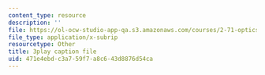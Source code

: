 ```yaml
---
content_type: resource
description: ''
file: https://ol-ocw-studio-app-qa.s3.amazonaws.com/courses/2-71-optics-spring-2009/471e4ebdc3a759f7a8c643d8876d54ca_ML5yVI18uaI.vtt
file_type: application/x-subrip
resourcetype: Other
title: 3play caption file
uid: 471e4ebd-c3a7-59f7-a8c6-43d8876d54ca
---
```

